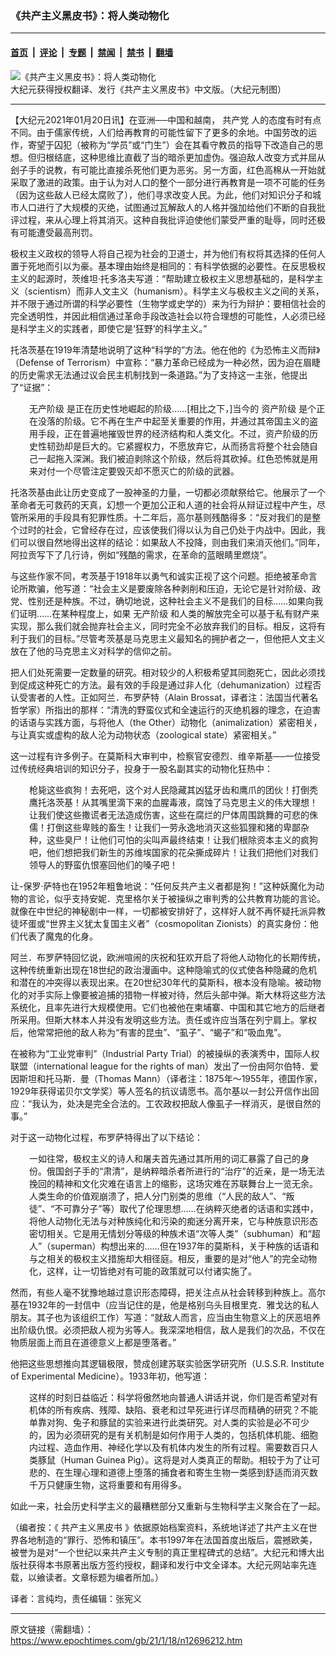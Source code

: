 ### 《共产主义黑皮书》：将人类动物化

---

#### [首页](../../../..?n12696212) &nbsp;|&nbsp; [评论](../../../../../epoch-comment?n12696212) &nbsp;|&nbsp; [专题](../../../../../epoch-special?n12696212) &nbsp;|&nbsp; [禁闻](../../../../../epoch-news?n12696212) &nbsp;|&nbsp; [禁书](../../../../../books?n12696212) &nbsp;|&nbsp; [翻墙](https://github.com/gfw-breaker/nogfw/blob/master/README.md?n12696212)


<div><img alt="《共产主义黑皮书》：将人类动物化" class="attachment-djy_600_400 size-djy_600_400 wp-post-image" src="https://i.epochtimes.com/assets/uploads/2017/12/dcbb5ad1ea37934a168afd29d68d142e-600x400.jpg"/>
<div class="caption">
 大纪元获得授权翻译、发行《共产主义黑皮书》中文版。（大纪元制图）
</div></div><hr/><div class="post_content" id="artbody" itemprop="articleBody">
 <!-- article content begin -->
 <p>
  【大纪元2021年01月20日讯】在亚洲──中国和越南，
  <ok href="https://www.epochtimes.com/gb/tag/%E5%85%B1%E4%BA%A7%E5%85%9A.html">
   共产党
  </ok>
  人的态度有时有点不同。由于儒家传统，人们给再教育的可能性留下了更多的余地。中国劳改的运作，寄望于囚犯（被称为“学员”或“门生”）会在其看守教员的指导下改造自己的思想。但归根结底，这种思维比直截了当的暗杀更加虚伪。强迫敌人改变方式并屈从刽子手的说教，有可能比直接杀死他们更为恶劣。另一方面，红色高棉从一开始就采取了激进的政策。由于认为对人口的整个一部分进行再教育是一项不可能的任务（因为这些敌人已经太腐败了），他们寻求改变人民。为此，他们对知识分子和城市人口进行了大规模的灭绝，试图通过瓦解敌人的人格并强加给他们不断的自我批评过程，来从心理上将其消灭。这种自我批评迫使他们蒙受严重的耻辱，同时还极有可能遭受最高刑罚。
 </p>
 <p>
  极权主义政权的领导人将自己视为社会的卫道士，并为他们有权将其选择的任何人置于死地而引以为豪。基本理由始终是相同的：有科学依据的必要性。在反思极权主义的起源时，茨维坦‧托多洛夫写道：“帮助建立极权主义思想基础的，是科学主义（scientism）而非人文主义（humanism）。科学主义与极权主义之间的关系，并不限于通过所谓的科学必要性（生物学或史学的）来为行为辩护：要相信社会的完全透明性，并因此相信通过革命手段改造社会以符合理想的可能性，人必须已经是科学主义的实践者，即使它是‘狂野’的科学主义。”
 </p>
 <p>
  托洛茨基在1919年清楚地说明了这种“科学的”方法。他在他的《为恐怖主义而辩》（Defense of Terrorism）中宣称：“暴力革命已经成为一种必然，因为迫在眉睫的历史需求无法通过议会民主机制找到一条道路。”为了支持这一主张，他提出了“证据”：
 </p>
 <p style="padding-left: 30px;">
  <ok href="https://www.epochtimes.com/gb/tag/%E6%97%A0%E4%BA%A7%E9%98%B6%E7%BA%A7.html">
   无产阶级
  </ok>
  是正在历史性地崛起的阶级……[相比之下，]当今的
  <ok href="https://www.epochtimes.com/gb/tag/%E8%B5%84%E4%BA%A7%E9%98%B6%E7%BA%A7.html">
   资产阶级
  </ok>
  是个正在没落的阶级。它不再在生产中起至关重要的作用，并通过其帝国主义的盗用手段，正在普遍地摧毁世界的经济结构和人类文化。不过，资产阶级的历史性韧劲却是巨大的。它紧握权力，不愿放弃它，从而扬言将整个社会随自己一起拖入深渊。我们被迫剥除这个阶级，然后将其砍掉。红色恐怖就是用来对付一个尽管注定要毁灭却不愿灭亡的阶级的武器。
 </p>
 <p>
  托洛茨基由此让历史变成了一股神圣的力量，一切都必须献祭给它。他展示了一个革命者无可救药的天真，幻想一个更加公正和人道的社会将从辩证过程中产生，尽管所采用的手段具有犯罪性质。十二年后，高尔基则残酷得多：“反对我们的是整个过时的社会，它曾经存在过，应该使我们得以认为自己仍处于内战中。因此，我们可以很自然地得出这样的结论：如果敌人不投降，则由我们来消灭他们。”同年，阿拉贡写下了几行诗，例如“残酷的需求，在革命的蓝眼睛里燃烧”。
 </p>
 <p>
  与这些作家不同，考茨基于1918年以勇气和诚实正视了这个问题。拒绝被革命言论所欺骗，他写道：“社会主义是要废除各种剥削和压迫，无论它是针对阶级、政党、性别还是种族。不过，确切地说，这种社会主义不是我们的目标……如果向我们证明……在某种程度上，如果
  <ok href="https://www.epochtimes.com/gb/tag/%E6%97%A0%E4%BA%A7%E9%98%B6%E7%BA%A7.html">
   无产阶级
  </ok>
  和人类的解放完全可以基于私有财产来实现，那么我们就会抛弃社会主义，同时完全不必放弃我们的目标。相反，这将有利于我们的目标。”尽管考茨基是马克思主义最知名的拥护者之一，但他把人文主义放在了他的马克思主义对科学的信仰之前。
 </p>
 <p>
  把人们处死需要一定数量的研究。相对较少的人积极希望其同胞死亡，因此必须找到促成这种死亡的方法。最有效的手段是通过非人化（dehumanization）过程否认受害者的人性。正如阿兰．布罗萨特（Alain Brossat，译者注：法国当代著名哲学家）所指出的那样：“清洗的野蛮仪式和全速运行的灭绝机器的理念，在迫害的话语与实践方面，与将他人（the Other）动物化（animalization）紧密相关，与让真实或虚构的敌人沦为动物状态（zoological state）紧密相关。”
 </p>
 <p>
  这一过程有许多例子。在莫斯科大审判中，检察官安德烈．维辛斯基──一位接受过传统经典培训的知识分子，投身于一股名副其实的动物化狂热中：
 </p>
 <p style="padding-left: 30px;">
  枪毙这些疯狗！去死吧，这个对人民隐藏其凶猛牙齿和鹰爪的团伙！打倒秃鹰托洛茨基！从其嘴里滴下来的血腥毒液，腐蚀了马克思主义的伟大理想！让我们使这些撒谎者无法造成伤害，这些在腐烂的尸体周围跳舞的可悲的侏儒！打倒这些卑贱的畜生！让我们一劳永逸地消灭这些狐狸和猪的卑鄙杂种，这些臭尸！让他们可怕的尖叫声最终结束！让我们根除资本主义的疯狗吧，他们想把我们新生的苏维埃国家的花朵撕成碎片！让我们把他们对我们领导人的野蛮仇恨塞回他们的嗓子吧！
 </p>
 <p>
  让-保罗‧萨特也在1952年粗鲁地说：“任何反共产主义者都是狗！”这种妖魔化为动物的言论，似乎支持安妮．克里格尔关于被操纵之审判秀的公共教育功能的言论。就像在中世纪的神秘剧中一样，一切都被安排好了，这样好人就不再怀疑托派异教徒坏蛋或“世界主义犹太复国主义者”（cosmopolitan Zionists）的真实身份：他们代表了魔鬼的化身。
 </p>
 <p>
  阿兰．布罗萨特回忆说，欧洲喧闹的庆祝和狂欢开启了将他人动物化的长期传统，这种传统重新出现在18世纪的政治漫画中。这种隐喻式的仪式使各种隐藏的危机和潜在的冲突得以表现出来。在20世纪30年代的莫斯科，根本没有隐喻。被动物化的对手实际上像要被追捕的猎物一样被对待，然后头部中弹。斯大林将这些方法系统化，且率先进行大规模使用。它们也被他在柬埔寨、中国和其它地方的后继者所采用。但斯大林本人并没有发明这些方法。责任或许应当落在列宁肩上。掌权后，他常常把他的敌人称为“有害的昆虫”、“虱子”、“蝎子”和“吸血鬼”。
 </p>
 <p>
  在被称为“工业党审判”（Industrial Party Trial）的被操纵的表演秀中，国际人权联盟（international league for the rights of man）发出了一份由阿尔伯特．爱因斯坦和托马斯．曼（Thomas Mann）（译者注：1875年～1955年，德国作家，1929年获得诺贝尔文学奖）等人签名的抗议请愿书。高尔基以一封公开信作出回应：“我认为，处决是完全合法的。工农政权把敌人像虱子一样消灭，是很自然的事。”
 </p>
 <p>
  对于这一动物化过程，布罗萨特得出了以下结论：
 </p>
 <p style="padding-left: 30px;">
  一如往常，极权主义的诗人和屠夫首先通过其所用的词汇暴露了自己的身份。俄国刽子手的“肃清”，是纳粹暗杀者所进行的“治疗”的近亲，是一场无法挽回的精神和文化灾难在语言上的缩影，这场灾难在苏联舞台上一览无余。人类生命的价值观崩溃了，把人分门别类的思维（“人民的敌人”、“叛徒”、“不可靠分子”等）取代了伦理思想……在纳粹灭绝者的话语和实践中，将他人动物化无法与对种族纯化和污染的痴迷分离开来，它与种族意识形态密切相关。它是用无情划分等级的种族术语“次等人类”（subhuman）和“超人”（superman）构想出来的……但在1937年的莫斯科，关于种族的话语和与之相关的极权主义措施却大相径庭。相反，重要的是对“他人”的完全动物化，这样，让一切皆绝对有可能的政策就可以付诸实施了。
 </p>
 <p>
  然而，有些人毫不犹豫地越过意识形态障碍，把关注点从社会转移到种族上。高尔基在1932年的一封信中（应当记住的是，他是格别乌头目根里克．雅戈达的私人朋友。其子也为该组织工作）写道：“就敌人而言，应当由生物意义上的厌恶培养出阶级仇恨。必须把敌人视为劣等人。我深深地相信，敌人是我们的次品，不仅在物质层面上而且在道德意义上都是堕落者。”
 </p>
 <p>
  他把这些思想推向其逻辑极限，赞成创建苏联实验医学研究所（U.S.S.R. Institute of Experimental Medicine）。1933年初，他写道：
 </p>
 <p style="padding-left: 30px;">
  这样的时刻日益临近：科学将傲然地向普通人讲话并说，你们是否希望对有机体的所有疾病、残障、缺陷、衰老和过早死进行详尽而精确的研究？不能单靠对狗、兔子和豚鼠的实验来进行此类研究。对人类的实验是必不可少的，因为必须研究的是有关机制是如何作用于人类的，包括机体机能、细胞内过程、造血作用、神经化学以及有机体内发生的所有过程。需要数百只人类豚鼠（Human Guinea Pig）。这将是对人类真正的帮助。相较于为了让可悲的、在生理心理和道德上堕落的捕食者和寄生生物一类感到舒适而消灭数千万只健康生物，这将重要和有用得多。
 </p>
 <p>
  如此一来，社会历史科学主义的最糟糕部分又重新与生物科学主义聚合在了一起。
 </p>
 <p>
  （编者按：《
  <ok href="https://www.epochtimes.com/gb/tag/%E5%85%B1%E4%BA%A7%E4%B8%BB%E4%B9%89%E9%BB%91%E7%9A%AE%E4%B9%A6.html">
   共产主义黑皮书
  </ok>
  》依据原始档案资料，系统地详述了共产主义在世界各地制造的“罪行、恐怖和镇压”。本书1997年在法国首度出版后，震撼欧美，被誉为是对“一个世纪以来共产主义专制的真正里程碑式的总结”。大纪元和博大出版社获得本书原著出版方签约授权，翻译和发行中文全译本。大纪元网站率先连载，以飨读者。文章标题为编者所加。）
 </p>
 <p>
  译者：言纯均，责任编辑：张宪义
 </p>
 <!-- article content end -->
 <div id="below_article_ad">
 </div>
</div>


---

原文链接（需翻墙）：https://www.epochtimes.com/gb/21/1/18/n12696212.htm